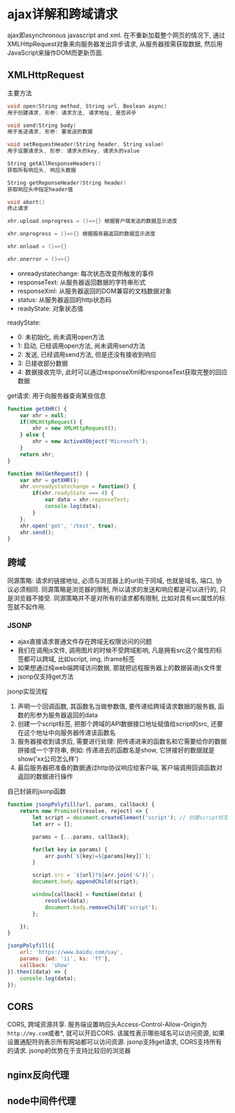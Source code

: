 # ajax详解和跨域请求
ajax即asynchronous javascript and xml. 在不重新加载整个网页的情况下, 通过XMLHttpRequest对象来向服务器发出异步请求, 从服务器按需获取数据, 然后用JavaScript来操作DOM而更新页面.

## XMLHttpRequest
主要方法
```c
void open(String method, String url, Boolean async)
用于创建请求, 形参: 请求方法, 请求地址, 是否异步

void send(String body)
用于发送请求, 形参: 要发送的数据

void setRequestHeader(String header, String value)
用于设置请求头, 形参: 请求头的key, 请求头的value

String getAllResponseHeaders()
获取所有响应头, 响应头数据

String getReponseHeader(String header)
获取响应头中指定header值

void abort()
终止请求

xhr.upload.onprogress = ()=>{} 根据客户端发送的数据显示进度

xhr.onprogress = ()=>{} 根据服务器返回的数据显示进度

xhr.onload = ()=>{}

xhr.onerror = ()=>{}
```

- onreadystatechange: 每次状态改变所触发的事件
- responseText: 从服务器返回数据的字符串形式
- responseXml: 从服务器返回的DOM兼容的文档数据对象
- status: 从服务器返回的http状态码
- readyState: 对象状态值

readyState:
- 0: 未初始化, 尚未调用open方法
- 1: 启动, 已经调用open方法, 尚未调用send方法
- 2: 发送, 已经调用send方法, 但是还没有接收到响应
- 3: 已接收部分数据
- 4: 数据接收完毕, 此时可以通过responseXml和responseText获取完整的回应数据

get请求: 用于向服务器查询某些信息
```js
function getXHR() {
    var xhr = null;
    if(XMLHttpRequest) {
        xhr = new XMLHttpRequest();
    } else {
        xhr = new ActiveXObject('Microsoft');
    }
    return xhr;
}

function XmlGetRequest() {
    var xhr = getXHR();
    xhr.onreadystatechange = function() {
        if(xhr.readyState === 4) {
            var data = xhr.reponseText;
            console.log(data);
        }
    };
    xhr.open('get', '/test', true);
    xhr.send();
}
```

## 跨域
同源策略: 请求的链接地址, 必须与浏览器上的url处于同域, 也就是域名, 端口, 协议必须相同. 同源策略是浏览器的限制, 所以请求的发送和响应都是可以进行的, 只是浏览器不接受. 同源策略并不是对所有的请求都有限制, 比如对具有src属性的标签就不起作用.

### JSONP
- ajax直接请求普通文件存在跨域无权限访问的问题
- 我们在调用js文件, 调用图片的时候不受跨域影响, 凡是拥有src这个属性的标签都可以跨域, 比如script, img, iframe标签
- 如果想通过纯web端跨域访问数据, 那就把远程服务器上的数据装进js文件里
- jsonp仅支持get方法

jsonp实现流程
1. 声明一个回调函数, 其函数名当做参数值, 要传递给跨域请求数据的服务器, 函数的形参为服务器返回的data
2. 创建一个script标签, 把那个跨域的API数据接口地址赋值给script的src, 还要在这个地址中向服务器传递该函数名
3. 服务器接收到请求后, 需要进行处理: 把传递进来的函数名和它需要给你的数据拼接成一个字符串, 例如: 传递进去的函数名是show, 它拼接好的数据就是show('xx公司怎么样')
4. 最后服务器把准备的数据通过http协议响应给客户端, 客户端调用回调函数对返回的数据进行操作

自己封装的jsonp函数
```js
function jsonpPolyfill(url, params, callback) {
    return new Promise((resolve, reject) => {
        let script = document.createElement('script'); // 创建script标签
        let arr = [];

        params = {...params, callback};

        for(let key in params) {
            arr.push(`${key}=${params[key]}`);
        }

        script.src = `${url}?${arr.join('&')}`;
        document.body.appendChild(script);

        window[callback] = function(data) {
            resolve(data);
            document.body.removeChild('script');
        };

    });
}

jsonpPolyfill({
    url: 'https://www.baidu.com/say',
    params: {wd: 'ii', ks: 'ff'},
    callback: 'show'
}).then((data) => {
    console.log(data);
});
```

## CORS
CORS, 跨域资源共享. 服务端设置响应头Access-Control-Allow-Origin为`http://my.com`或者*, 就可以开启CORS. 该属性表示哪些域名可以访问资源, 如果设置通配符则表示所有网站都可以访问资源. jsonp支持get请求, CORS支持所有的请求. jsonp的优势在于支持比较旧的浏览器

## nginx反向代理

## node中间件代理